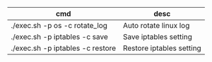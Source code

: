 
| cmd | desc| 
|---- | ---|
|./exec.sh -p os -c rotate_log| Auto rotate linux log|
|./exec.sh -p iptables -c save| Save iptables setting|
|./exec.sh -p iptables -c restore| Restore iptables setting|


